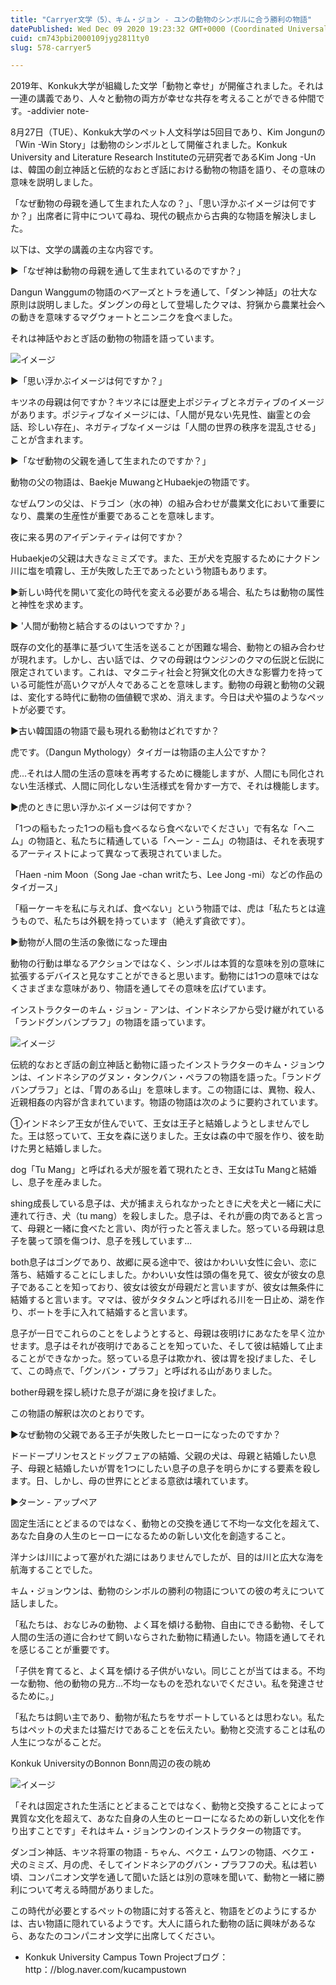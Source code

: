 ```yaml
---
title: "Carryer文学（5）、キム・ジョン - ユンの動物のシンボルに合う勝利の物語"
datePublished: Wed Dec 09 2020 19:23:32 GMT+0000 (Coordinated Universal Time)
cuid: cm743pbi2000109jyg2811ty0
slug: 578-carryer5

---
```



2019年、Konkuk大学が組織した文学「動物と幸せ」が開催されました。それは一連の講義であり、人々と動物の両方が幸せな共存を考えることができる仲間です。-addivier note-

8月27日（TUE）、Konkuk大学のペット人文科学は5回目であり、Kim Jongunの「Win -Win Story」は動物のシンボルとして開催されました。Konkuk University and Literature Research Instituteの元研究者であるKim Jong -Unは、韓国の創立神話と伝統的なおとぎ話における動物の物語を語り、その意味の意味を説明しました。

「なぜ動物の母親を通して生まれた人なの？」、「思い浮かぶイメージは何ですか？」出席者に背中について尋ね、現代の観点から古典的な物語を解決しました。

以下は、文学の講義の主な内容です。

▶「なぜ神は動物の母親を通して生まれているのですか？」

Dangun Wanggumの物語のベアーズとトラを通して、「ダンン神話」の壮大な原則は説明しました。ダングンの母として登場したクマは、狩猟から農業社会への動きを意味するマグウォートとニンニクを食べました。

それは神話やおとぎ話の動物の物語を語っています。

![イメージ](https://cdn.hashnode.com/res/hashnode/image/upload/v1739497164312/a40d01cc-d43c-4164-81b1-6485b59ca343.jpeg)

▶「思い浮かぶイメージは何ですか？」

キツネの母親は何ですか？キツネには歴史上ポジティブとネガティブのイメージがあります。ポジティブなイメージには、「人間が見ない先見性、幽霊との会話、珍しい存在」、ネガティブなイメージは「人間の世界の秩序を混乱させる」ことが含まれます。

▶「なぜ動物の父親を通して生まれたのですか？」

動物の父の物語は、Baekje MuwangとHubaekjeの物語です。

なぜムワンの父は、ドラゴン（水の神）の組み合わせが農業文化において重要になり、農業の生産性が重要であることを意味します。

夜に来る男のアイデンティティは何ですか？

Hubaekjeの父親は大きなミミズです。また、王が犬を克服するためにナクドン川に塩を噴霧し、王が失敗した王であったという物語もあります。

▶新しい時代を開いて変化の時代を変える必要がある場合、私たちは動物の属性と神性を求めます。

▶ '人間が動物と結合するのはいつですか？」

既存の文化的基準に基づいて生活を送ることが困難な場合、動物との組み合わせが現れます。しかし、古い話では、クマの母親はウンジンのクマの伝説と伝説に限定されています。これは、マタニティ社会と狩猟文化の大きな影響力を持っている可能性が高いクマが人々であることを意味します。動物の母親と動物の父親は、変化する時代に動物の価値観で求め、消えます。今日は犬や猫のようなペットが必要です。

▶古い韓国語の物語で最も現れる動物はどれですか？

虎です。（Dangun Mythology）タイガーは物語の主人公ですか？

虎...それは人間の生活の意味を再考するために機能しますが、人間にも同化されない生活様式、人間に同化しない生活様式を脅かす一方で、それは機能します。

▶虎のときに思い浮かぶイメージは何ですか？

「1つの稲もたった1つの稲も食べるなら食べないでください」で有名な「ヘニム」の物語と、私たちに精通している「ヘーン - ニム」の物語は、それを表現するアーティストによって異なって表現されていました。

「Haen -nim Moon（Song Jae -chan writたち、Lee Jong -mi）などの作品のタイガース」

「稲ーケーキを私に与えれば、食べない」という物語では、虎は「私たちとは違うもので、私たちは外観を持っています（絶えず貪欲です）。

▶動物が人間の生活の象徴になった理由

動物の行動は単なるアクションではなく、シンボルは本質的な意味を別の意味に拡張するデバイスと見なすことができると思います。動物には1つの意味ではなくさまざまな意味があり、物語を通してその意味を広げています。

インストラクターのキム・ジョン - アンは、インドネシアから受け継がれている「ランドグンバンプラフ」の物語を語っています。

![イメージ](https://cdn.hashnode.com/res/hashnode/image/upload/v1739497166556/06aeed04-8d85-427c-8c39-2b09806669ca.jpeg)

伝統的なおとぎ話の創立神話と動物に語ったインストラクターのキム・ジョンウンは、インドネシアのグヌン・タンクバン・ペラフの物語を語った。「ランドグバンプラフ」とは、「胃のある山」を意味します。この物語には、異物、殺人、近親相姦の内容が含まれています。物語の物語は次のように要約されています。

①インドネシア王女が住んでいて、王女は王子と結婚しようとしませんでした。王は怒っていて、王女を森に送りました。王女は森の中で服を作り、彼を助けた男と結婚しました。

dog「Tu Mang」と呼ばれる犬が服を着て現れたとき、王女はTu Mangと結婚し、息子を産みました。

shing成長している息子は、犬が捕まえられなかったときに犬を犬と一緒に犬に連れて行き、犬（tu mang）を殺しました。息子は、それが鹿の肉であると言って、母親と一緒に食べたと言い、肉が行ったと答えました。怒っている母親は息子を襲って頭を傷つけ、息子を残しています...

both息子はゴングであり、故郷に戻る途中で、彼はかわいい女性に会い、恋に落ち、結婚することにしました。かわいい女性は頭の傷を見て、彼女が彼女の息子であることを知っており、彼女は彼女が母親だと言いますが、彼女は無条件に結婚すると言います。ママは、彼がタタタムンと呼ばれる川を一日止め、湖を作り、ボートを手に入れて結婚すると言います。

息子が一日でこれらのことをしようとすると、母親は夜明けにあなたを早く泣かせます。息子はそれが夜明けであることを知っていた、そして彼は結婚して止まることができなかった。怒っている息子は欺かれ、彼は胃を投げました、そして、この時点で、「グンバン・プラフ」と呼ばれる山がありました。

bother母親を探し続けた息子が湖に身を投げました。

この物語の解釈は次のとおりです。

▶なぜ動物の父親である王子が失敗したヒーローになったのですか？

ドードープリンセスとドッグフェアの結婚、父親の犬は、母親と結婚したい息子、母親と結婚したいが胃を1つにしたい息子の息子を明らかにする要素を殺します。日、しかし、母の世界にとどまる意欲は壊れています。

▶ターン - アップペア

固定生活にとどまるのではなく、動物との交換を通じて不均一な文化を超えて、あなた自身の人生のヒーローになるための新しい文化を創造すること。

洋ナシは川によって塞がれた湖にはありませんでしたが、目的は川と広大な海を航海することでした。

キム・ジョンウンは、動物のシンボルの勝利の物語についての彼の考えについて話しました。

「私たちは、おなじみの動物、よく耳を傾ける動物、自由にできる動物、そして人間の生活の道に合わせて飼いならされた動物に精通したい。物語を通してそれを感じることが重要です。

「子供を育てると、よく耳を傾ける子供がいない。同じことが当てはまる。不均一な動物、他の動物の見方...不均一なものを恐れないでください。私を発達させるために。」

「私たちは飼い主であり、動物が私たちをサポートしているとは思わない。私たちはペットの犬または猫だけであることを伝えたい。動物と交流することは私の人生につながることだ。

Konkuk UniversityのBonnon Bonn周辺の夜の眺め

![イメージ](https://cdn.hashnode.com/res/hashnode/image/upload/v1739497168960/c357a95a-d672-43c4-9f6e-6964406fb2ff.jpeg)

「それは固定された生活にとどまることではなく、動物と交換することによって異質な文化を超えて、あなた自身の人生のヒーローになるための新しい文化を作り出すことです」それはキム・ジョンウンのインストラクターの物語です。

ダンゴン神話、キツネ将軍の物語 - ちゃん、ベクエ・ムワンの物語、ベクエ・犬のミミズ、月の虎、そしてインドネシアのグバン・プラフフの犬。私は若い頃、コンパニオン文学を通して聞いた話とは別の意味を聞いて、動物と一緒に勝利について考える時間がありました。

この時代が必要とするペットの物語に対する答えと、物語をどのようにするかは、古い物語に隠れているようです。大人に語られた動物の話に興味があるなら、あなたのコンパニオン文学に出席してください。

- Konkuk University Campus Town Projectブログ：http：//blog.naver.com/kucampustown